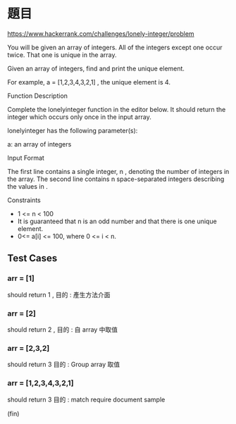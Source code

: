 ﻿# 題目

https://www.hackerrank.com/challenges/lonely-integer/problem

You will be given an array of integers. All of the integers except one occur twice. That one is unique in the array.

Given an array of integers, find and print the unique element.

For example, a = [1,2,3,4,3,2,1] , the unique element is 4.

Function Description

Complete the lonelyinteger function in the editor below. It should return the integer which occurs only once in the input array.

lonelyinteger has the following parameter(s):

a: an array of integers

Input Format

The first line contains a single integer, n , denoting the number of integers in the array.
The second line contains n space-separated integers describing the values in .

Constraints
- 1 <= n < 100
- It is guaranteed that n is an odd number and that there is one unique element.
- 0<= a[i] <= 100, where 0 <= i < n.


## Test Cases

### arr = [1]
should return 1 , 
目的 : 產生方法介面

### arr = [2]
should return 2 ,
目的 : 自 array 中取值 

### arr = [2,3,2]
should return 3
目的 : Group array 取值

### arr = [1,2,3,4,3,2,1]
should return 3
目的 : match require document sample

(fin)
